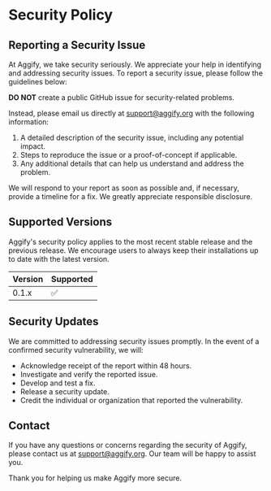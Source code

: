 # Security Policy

## Reporting a Security Issue

At Aggify, we take security seriously. We appreciate your help in identifying and addressing security issues. To report a security issue, please follow the guidelines below:

**DO NOT** create a public GitHub issue for security-related problems.

Instead, please email us directly at [support@aggify.org](mailto:support@aggify.org) with the following information:

1. A detailed description of the security issue, including any potential impact.
2. Steps to reproduce the issue or a proof-of-concept if applicable.
3. Any additional details that can help us understand and address the problem.

We will respond to your report as soon as possible and, if necessary, provide a timeline for a fix. We greatly appreciate responsible disclosure.

## Supported Versions

Aggify's security policy applies to the most recent stable release and the previous release. We encourage users to always keep their installations up to date with the latest version.

| Version | Supported          |
| ------- | ------------------ |
| 0.1.x   | :white_check_mark: |

## Security Updates

We are committed to addressing security issues promptly. In the event of a confirmed security vulnerability, we will:

- Acknowledge receipt of the report within 48 hours.
- Investigate and verify the reported issue.
- Develop and test a fix.
- Release a security update.
- Credit the individual or organization that reported the vulnerability.

## Contact

If you have any questions or concerns regarding the security of Aggify, please contact us at [support@aggify.org](mailto:support@aggify.org). Our team will be happy to assist you.

Thank you for helping us make Aggify more secure.
